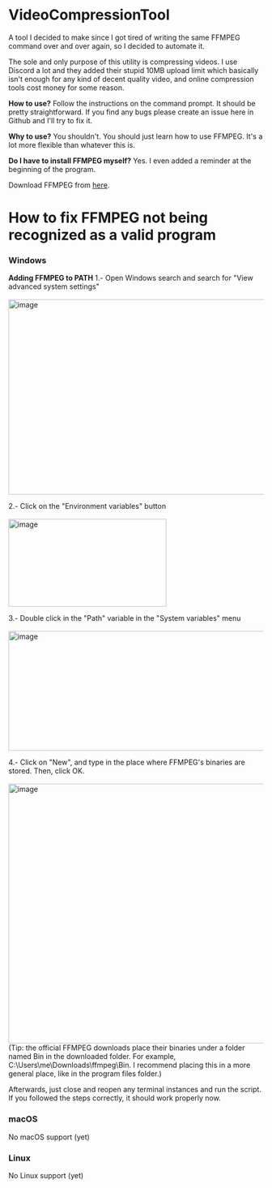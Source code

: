 # VideoCompressionTool
A tool I decided to make since I got tired of writing the same FFMPEG command over and over again, so I decided to automate it.

The sole and only purpose of this utility is compressing videos. I use Discord a lot and they added their stupid 10MB upload limit which basically isn't enough for any kind of decent quality video, and online compression tools cost money for some reason.<br>


**How to use?**
Follow the instructions on the command prompt. It should be pretty straightforward. If you find any bugs please create an issue here in Github and I'll try to fix it.<br>


**Why to use?**
You shouldn't. You should just learn how to use FFMPEG. It's a lot more flexible than whatever this is.<br>


**Do I have to install FFMPEG myself?**
Yes. I even added a reminder at the beginning of the program.<br>


Download FFMPEG from [here](https://ffmpeg.org/download.html).<br>


# How to fix FFMPEG not being recognized as a valid program

### Windows
**Adding FFMPEG to PATH**
1.- Open Windows search and search for "View advanced system settings"<br><br>
<img width="764" height="385" alt="image" src="https://github.com/user-attachments/assets/aa621053-a6ff-4046-b939-9a6cb9fd0040" />

2.- Click on the "Environment variables" button<br><br>
<img width="312" height="173" alt="image" src="https://github.com/user-attachments/assets/8b872c88-9cf2-427b-8c69-9a37c131f503" />

3.- Double click in the "Path" variable in the "System variables" menu<br><br>
<img width="582" height="236" alt="image" src="https://github.com/user-attachments/assets/032e0992-914f-4ebc-9141-cd755938e0c0" />

4.- Click on "New", and type in the place where FFMPEG's binaries are stored. Then, click OK.<br><br>
<img width="541" height="512" alt="image" src="https://github.com/user-attachments/assets/313eac97-bd4c-4d0c-9101-3f5eb2904458" /><br>
(Tip: the official FFMPEG downloads place their binaries under a folder named Bin in the downloaded folder. For example, C:\Users\me\Downloads\ffmpeg\Bin. I recommend placing this in a more general place, like in the program files folder.)

Afterwards, just close and reopen any terminal instances and run the script. If you followed the steps correctly, it should work properly now.

### macOS

No macOS support (yet)

### Linux

No Linux support (yet)
